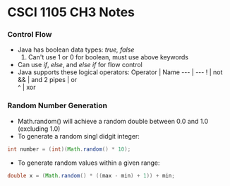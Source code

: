 # CSCI 1105 CH3 Notes

### Control Flow
* Java has boolean data types: *true, false*
  1. Can't use 1 or 0 for boolean, must use above keywords 
* Can use *if*, *else*, and *else if* for flow control
* Java supports these logical operators:
Operator | Name 
 ---  | --- 
 ! | not  
 && | and 
 2 pipes | or  
 ^ | xor

### Random Number Generation
* Math.random() will achieve a random double between 0.0 and 1.0 (excluding 1.0)
* To generate a random singl didgit integer:
```java
int number = (int)(Math.random() * 10);
```
* To generate random values within a given range:
```java
double x = (Math.random() * ((max - min) + 1)) + min;
```
